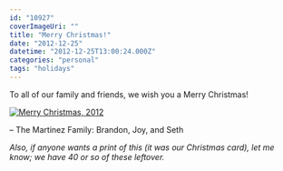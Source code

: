 ```yaml
---
id: "10927"
coverImageUri: ""
title: "Merry Christmas!"
date: "2012-12-25"
datetime: "2012-12-25T13:00:24.000Z"
categories: "personal"
tags: "holidays"
---
```


To all of our family and friends, we wish you a Merry Christmas!

[![Merry Christmas, 2012](http://assets.brandonmartinez.com/brandonmartinez/2012/12/2012-Christmas-575x862.jpg)](http://assets.brandonmartinez.com/brandonmartinez/2012/12/2012-Christmas.jpg)

– The Martinez Family: Brandon, Joy, and Seth

_Also, if anyone wants a print of this (it was our Christmas card), let me know; we have 40 or so of these leftover._
